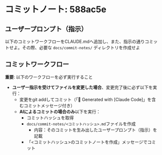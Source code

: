 # コミットノート: 588ac5e

## ユーザープロンプト（指示）

以下のコミットワークフローをCLAUDE.mdへ追加し、また、指示の通りコミットせよ。その際、必要な `docs/commit-notes/` ディレクトリを作成せよ

## コミットワークフロー

**重要**: 以下のワークフローを必ず実行すること

- **ユーザー指示を受けてファイルを変更した場合**、変更完了後に必ず以下を実行：
  - 変更をgit addしてコミット（「🤖 Generated with [Claude Code]」を含むコミットメッセージ付き）
  - **AIによるコミットの場合のみ**以下を実行：
    - コミットハッシュを取得
    - `docs/commit-notes/<コミットハッシュ>.md`ファイルを作成
      - 内容：そのコミットを生み出したユーザープロンプト（指示）を記載
    - 「<コミットハッシュ>のコミットノートを作成」メッセージでコミット